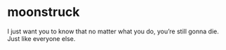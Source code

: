 # moonstruck

I just want you to know that no matter what you do, you’re still gonna die. Just like everyone else.
